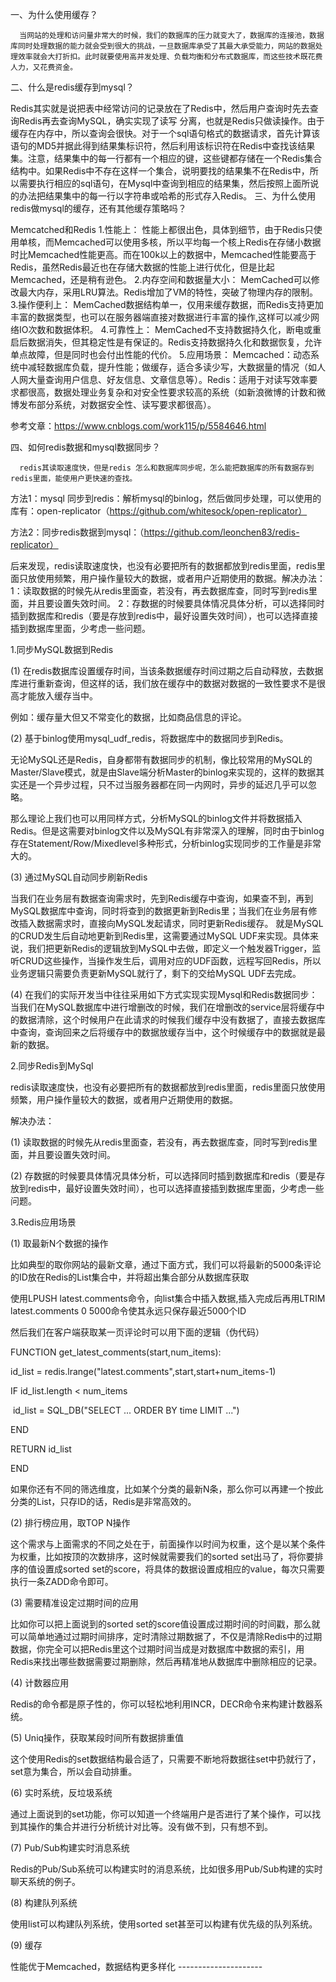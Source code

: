 一、为什么使用缓存？

      当网站的处理和访问量非常大的时候，我们的数据库的压力就变大了，数据库的连接池，数据库同时处理数据的能力就会受到很大的挑战，一旦数据库承受了其最大承受能力，网站的数据处理效率就会大打折扣。此时就要使用高并发处理、负载均衡和分布式数据库，而这些技术既花费人力，又花费资金。

二、什么是redis缓存到mysql？

Redis其实就是说把表中经常访问的记录放在了Redis中，然后用户查询时先去查询Redis再去查询MySQL，确实实现了读写
分离，也就是Redis只做读操作。由于缓存在内存中，所以查询会很快。对于一个sql语句格式的数据请求，首先计算该语句的MD5并据此得到结果集标识符，然后利用该标识符在Redis中查找该结果集。注意，结果集中的每一行都有一个相应的键，这些键都存储在一个Redis集合结构中。如果Redis中不存在这样一个集合，说明要找的结果集不在Redis中，所以需要执行相应的sql语句，在Mysql中查询到相应的结果集，然后按照上面所说的办法把结果集中的每一行以字符串或哈希的形式存入Redis。
三、为什么使用redis做mysql的缓存，还有其他缓存策略吗？

Memcatched和Redis
1.性能上：
       性能上都很出色，具体到细节，由于Redis只使用单核，而Memcached可以使用多核，所以平均每一个核上Redis在存储小数据时比Memcached性能更高。而在100k以上的数据中，Memcached性能要高于Redis，虽然Redis最近也在存储大数据的性能上进行优化，但是比起 Memcached，还是稍有逊色。
2.内存空间和数据量大小：
      MemCached可以修改最大内存，采用LRU算法。Redis增加了VM的特性，突破了物理内存的限制。
3.操作便利上：
      MemCached数据结构单一，仅用来缓存数据，而Redis支持更加丰富的数据类型，也可以在服务器端直接对数据进行丰富的操作,这样可以减少网络IO次数和数据体积。
4.可靠性上：
       MemCached不支持数据持久化，断电或重启后数据消失，但其稳定性是有保证的。Redis支持数据持久化和数据恢复，允许单点故障，但是同时也会付出性能的代价。
5.应用场景：
       Memcached：动态系统中减轻数据库负载，提升性能；做缓存，适合多读少写，大数据量的情况（如人人网大量查询用户信息、好友信息、文章信息等）。Redis：适用于对读写效率要求都很高，数据处理业务复杂和对安全性要求较高的系统（如新浪微博的计数和微博发布部分系统，对数据安全性、读写要求都很高）。

参考文章：https://www.cnblogs.com/work115/p/5584646.html

四、如何redis数据和mysql数据同步？

      redis其读取速度快，但是redis 怎么和数据库同步呢，怎么能把数据库的所有数据存到redis里面，能使用户更快速的查找。

方法1：mysql 同步到redis：解析mysql的binlog，然后做同步处理，可以使用的库有：open-replicator（https://github.com/whitesock/open-replicator）

方法2：同步redis数据到mysql：（https://github.com/leonchen83/redis-replicator）

后来发现，redis读取速度快，也没有必要把所有的数据都放到redis里面，redis里面只放使用频繁，用户操作量较大的数据，或者用户近期使用的数据。解决办法： 
1：读取数据的时候先从redis里面查，若没有，再去数据库查，同时写到redis里面，并且要设置失效时间。 
2：存数据的时候要具体情况具体分析，可以选择同时插到数据库和redis（要是存放到redis中，最好设置失效时间），也可以选择直接插到数据库里面，少考虑一些问题。









1.同步MySQL数据到Redis

(1) 在redis数据库设置缓存时间，当该条数据缓存时间过期之后自动释放，去数据库进行重新查询，但这样的话，我们放在缓存中的数据对数据的一致性要求不是很高才能放入缓存当中。

   例如：缓存量大但又不常变化的数据，比如商品信息的评论。

(2) 基于binlog使用mysql_udf_redis，将数据库中的数据同步到Redis。

​    无论MySQL还是Redis，自身都带有数据同步的机制，像比较常用的MySQL的Master/Slave模式，就是由Slave端分析Master的binlog来实现的，这样的数据其实还是一个异步过程，只不过当服务器都在同一内网时，异步的延迟几乎可以忽略。

   那么理论上我们也可以用同样方式，分析MySQL的binlog文件并将数据插入Redis。但是这需要对binlog文件以及MySQL有非常深入的理解，同时由于binlog存在Statement/Row/Mixedlevel多种形式，分析binlog实现同步的工作量是非常大的。

(3) 通过MySQL自动同步刷新Redis

   当我们在业务层有数据查询需求时，先到Redis缓存中查询，如果查不到，再到MySQL数据库中查询，同时将查到的数据更新到Redis里；当我们在业务层有修改插入数据需求时，直接向MySQL发起请求，同时更新Redis缓存。 就是MySQL的CRUD发生后自动地更新到Redis里，这需要通过MySQL UDF来实现。具体来说，我们把更新Redis的逻辑放到MySQL中去做，即定义一个触发器Trigger，监听CRUD这些操作，当操作发生后，调用对应的UDF函数，远程写回Redis，所以业务逻辑只需要负责更新MySQL就行了，剩下的交给MySQL UDF去完成。

   (4) 在我们的实际开发当中往往采用如下方式实现实现Mysql和Redis数据同步：当我们在MySQL数据库中进行增删改的时候，我们在增删改的service层将缓存中的数据清除，这个时候用户在此请求的时候我们缓存中没有数据了，直接去数据库中查询，查询回来之后将缓存中的数据放缓存当中，这个时候缓存中的数据就是最新的数据。

 

2.同步Redis到MySql

   redis读取速度快，也没有必要把所有的数据都放到redis里面，redis里面只放使用频繁，用户操作量较大的数据，或者用户近期使用的数据。

解决办法：

   (1) 读取数据的时候先从redis里面查，若没有，再去数据库查，同时写到redis里面，并且要设置失效时间。

   (2) 存数据的时候要具体情况具体分析，可以选择同时插到数据库和redis（要是存放到redis中，最好设置失效时间），也可以选择直接插到数据库里面，少考虑一些问题。

 

3.Redis应用场景

(1) 取最新N个数据的操作

   比如典型的取你网站的最新文章，通过下面方式，我们可以将最新的5000条评论的ID放在Redis的List集合中，并将超出集合部分从数据库获取

使用LPUSH latest.comments<ID>命令，向list集合中插入数据,插入完成后再用LTRIM latest.comments 0 5000命令使其永远只保存最近5000个ID

然后我们在客户端获取某一页评论时可以用下面的逻辑（伪代码）

FUNCTION get_latest_comments(start,num_items):

  id_list = redis.lrange("latest.comments",start,start+num_items-1)

  IF id_list.length < num_items

​    id_list = SQL_DB("SELECT ... ORDER BY time LIMIT ...")

  END

  RETURN id_list

END

   如果你还有不同的筛选维度，比如某个分类的最新N条，那么你可以再建一个按此分类的List，只存ID的话，Redis是非常高效的。

(2) 排行榜应用，取TOP N操作

   这个需求与上面需求的不同之处在于，前面操作以时间为权重，这个是以某个条件为权重，比如按顶的次数排序，这时候就需要我们的sorted set出马了，将你要排序的值设置成sorted set的score，将具体的数据设置成相应的value，每次只需要执行一条ZADD命令即可。

(3) 需要精准设定过期时间的应用

   比如你可以把上面说到的sorted set的score值设置成过期时间的时间戳，那么就可以简单地通过过期时间排序，定时清除过期数据了，不仅是清除Redis中的过期数据，你完全可以把Redis里这个过期时间当成是对数据库中数据的索引，用Redis来找出哪些数据需要过期删除，然后再精准地从数据库中删除相应的记录。

(4) 计数器应用

   Redis的命令都是原子性的，你可以轻松地利用INCR，DECR命令来构建计数器系统。

(5) Uniq操作，获取某段时间所有数据排重值

   这个使用Redis的set数据结构最合适了，只需要不断地将数据往set中扔就行了，set意为集合，所以会自动排重。

(6) 实时系统，反垃圾系统

   通过上面说到的set功能，你可以知道一个终端用户是否进行了某个操作，可以找到其操作的集合并进行分析统计对比等。没有做不到，只有想不到。

(7) Pub/Sub构建实时消息系统

   Redis的Pub/Sub系统可以构建实时的消息系统，比如很多用Pub/Sub构建的实时聊天系统的例子。

(8) 构建队列系统

   使用list可以构建队列系统，使用sorted set甚至可以构建有优先级的队列系统。

(9) 缓存

 性能优于Memcached，数据结构更多样化
\---------------------